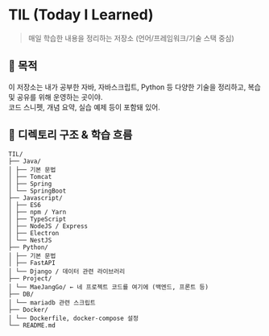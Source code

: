 # TIL (Today I Learned)

> 매일 학습한 내용을 정리하는 저장소 (언어/프레임워크/기술 스택 중심)

## 🎯 목적
이 저장소는 내가 공부한 자바, 자바스크립트, Python 등 다양한 기술을 정리하고, 복습 및 공유를 위해 운영하는 곳이야.  
코드 스니펫, 개념 요약, 실습 예제 등이 포함돼 있어.

## 📂 디렉토리 구조 & 학습 흐름

```
TIL/
├── Java/
│ ├── 기본 문법
│ ├── Tomcat
│ ├── Spring
│ └── SpringBoot
├── Javascript/
│ ├── ES6
│ ├── npm / Yarn
│ ├── TypeScript
│ ├── NodeJS / Express
│ ├── Electron
│ └── NestJS
├── Python/
│ ├── 기본 문법
│ ├── FastAPI
│ └── Django / 데이터 관련 라이브러리
├── Project/
│ └── MaeJangGo/ ← 네 프로젝트 코드를 여기에 (백엔드, 프론트 등)
├── DB/
│ └── mariadb 관련 스크립트
├── Docker/
│ └── Dockerfile, docker-compose 설정
└── README.md
```